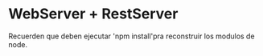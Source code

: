 # WebServer + RestServer

Recuerden que deben ejecutar 'npm install'pra reconstruir los modulos de node.
